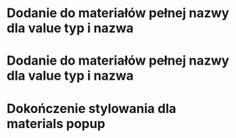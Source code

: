# Dodanie do materiałów pełnej nazwy dla value typ i nazwa
# Dodanie do materiałów pełnej nazwy dla value typ i nazwa
# Dokończenie stylowania dla materials popup
